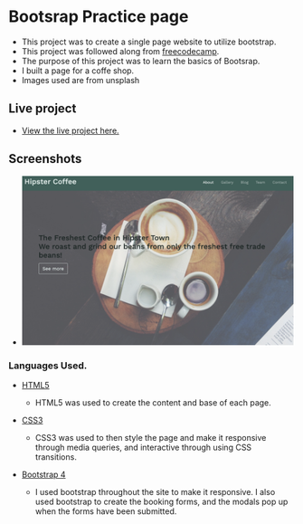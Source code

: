 # Bootsrap Practice page


- This project was to create a single page website to utilize bootstrap. 
- This project was followed along from [freecodecamp](https://www.freecodecamp.org/learn/). 
- The purpose of this project was to learn the basics of Bootsrap.
- I built a page for a coffe shop.
- Images used are from unsplash



## Live project

- [View the live project here.](https://brianwhelandublin.github.io/bootstrap4-practice/)

## Screenshots

  - ![Image of site](images/siteimage.png)


### Languages Used.

- [HTML5](https://en.wikipedia.org/wiki/HTML5)

  - HTML5 was used to create the content and base of each page.

- [CSS3](https://en.wikipedia.org/wiki/CSS)

  - CSS3 was used to then style the page and make it responsive through media queries, and interactive through using CSS transitions.

- [Bootstrap 4](https://getbootstrap.com/)

  - I used bootstrap throughout the site to make it responsive. I also used bootstrap to create the booking forms, and the modals pop up when the forms have been submitted.